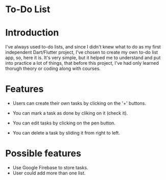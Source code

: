 # To-Do List

 <h1>Introduction</h1>
 
  I've always used to-do lists, and since I didn't knew what to do as my first independent Dart/Flutter project, I've chosen to create my
own to-do list app, so, here it is. It's very simple, but it helped me to understand and put into practice a lot of things, that before this project, I've had only learned thorugh theory or coding along with courses.
 
  <h1>Features</h1>
  
  - Users can create their own tasks by clicking on the '+' buttons.
 
  - You can mark a task as done by cliking on it (check it).
    
  - You can edit tasks by clicking on the pen button.
    
  - You can delete a task by sliding it from right to left.

  <h1>Possible features</h1>
  
  - Use Google Firebase to store tasks.
  - User could add more than one list.
